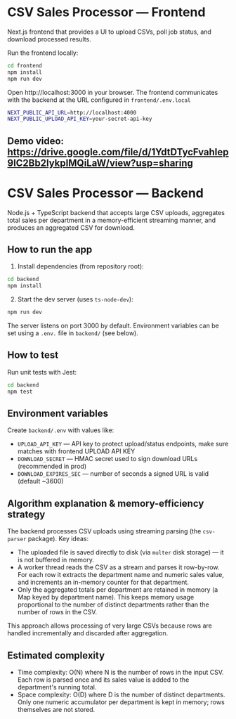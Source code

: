 # CSV Sales Processor — Frontend 

Next.js frontend that provides a UI to upload CSVs, poll job status, and download processed results.

Run the frontend locally:

```bash
cd frontend
npm install
npm run dev
```

Open http://localhost:3000 in your browser. The frontend communicates with the backend at the URL configured in `frontend/.env.local` 
```bash
NEXT_PUBLIC_API_URL=http://localhost:4000
NEXT_PUBLIC_UPLOAD_API_KEY=your-secret-api-key
```

## Demo video: https://drive.google.com/file/d/1YdtDTycFvahIep9IC2Bb2IykpIMQiLaW/view?usp=sharing



# CSV Sales Processor — Backend

Node.js + TypeScript backend that accepts large CSV uploads, aggregates total sales per department in a memory-efficient streaming manner, and produces an aggregated CSV for download.

## How to run the app 

1. Install dependencies (from repository root):

```bash
cd backend
npm install
```

2. Start the dev server (uses `ts-node-dev`):

```bash
npm run dev
```

The server listens on port 3000 by default. Environment variables can be set using a `.env.` file in `backend/` (see below).


## How to test

Run unit tests with Jest:

```bash
cd backend
npm test
```

## Environment variables

Create `backend/.env` with values like:

- `UPLOAD_API_KEY` — API key to protect upload/status endpoints, make sure matches with frontend UPLOAD API KEY
- `DOWNLOAD_SECRET` — HMAC secret used to sign download URLs (recommended in prod)
- `DOWNLOAD_EXPIRES_SEC` — number of seconds a signed URL is valid (default ~3600)

## Algorithm explanation & memory-efficiency strategy

The backend processes CSV uploads using streaming parsing (the `csv-parser` package). Key ideas:

- The uploaded file is saved directly to disk (via `multer` disk storage) — it is not buffered in memory.
- A worker thread reads the CSV as a stream and parses it row-by-row. For each row it extracts the department name and numeric sales value, and increments an in-memory counter for that department.
- Only the aggregated totals per department are retained in memory (a Map keyed by department name). This keeps memory usage proportional to the number of distinct departments rather than the number of rows in the CSV.

This approach allows processing of very large CSVs because rows are handled incrementally and discarded after aggregation.


## Estimated complexity

- Time complexity: O(N) where N is the number of rows in the input CSV. Each row is parsed once and its sales value is added to the department's running total.
- Space complexity: O(D) where D is the number of distinct departments. Only one numeric accumulator per department is kept in memory; rows themselves are not stored.


